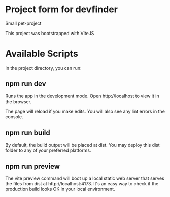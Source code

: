 # Project form for devfinder
Small pet-project

This project was bootstrapped with ViteJS

# Available Scripts

In the project directory, you can run:

## npm run dev 

Runs the app in the development mode.
Open http://localhost to view it in the browser.

The page will reload if you make edits.
You will also see any lint errors in the console.

## npm run build

By default, the build output will be placed at dist. 
You may deploy this dist folder to any of your preferred platforms.

## npm run preview

The vite preview command will boot up a local 
static web server that serves the files from dist at http://localhost:4173. 
It's an easy way to check if the production build looks OK in your local environment.
